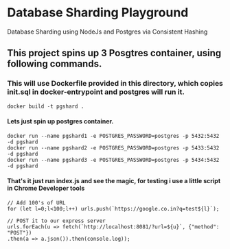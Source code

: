 # Database Sharding Playground
Database Sharding using NodeJs and Postgres via Consistent Hashing

## This project spins up 3 Posgtres container, using following commands.
### This will use Dockerfile provided in this directory, which copies init.sql in docker-entrypoint and postgres will run it.

```
docker build -t pgshard .
```

#### Lets just spin up postgres container.

```
docker run --name pgshard1 -e POSTGRES_PASSWORD=postgres -p 5432:5432 -d pgshard
docker run --name pgshard2 -e POSTGRES_PASSWORD=postgres -p 5433:5432 -d pgshard
docker run --name pgshard3 -e POSTGRES_PASSWORD=postgres -p 5434:5432 -d pgshard
```

#### That's it just run index.js and see the magic, for testing i use a little script in Chrome Developer tools
```
// Add 100's of URL
for (let l=0;l<100;l++) urls.push(`https://google.co.in?q=test${l}`);

// POST it to our express server
urls.forEach(u => fetch(`http://localhost:8081/?url=${u}`, {"method": "POST"})
.then(a => a.json()).then(console.log));
```